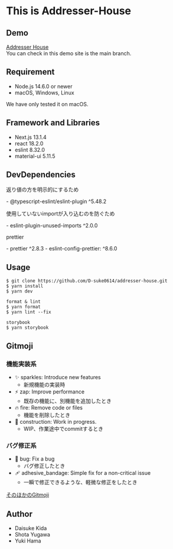 # This is Addresser-House

## Demo
[Addresser House](https://addresser-house.vercel.app/)<br />
You can check in this demo site is the main branch.
## Requirement
- Node.js 14.6.0 or newer
- macOS, Windows, Linux

<p class="warn">We have only tested it on macOS.</p>

## Framework and Libraries
- Next.js 13.1.4
- react 18.2.0
- eslint 8.32.0
- material-ui 5.11.5

## DevDependencies
<p>返り値の方を明示的にするため</p>
- @typescript-eslint/eslint-plugin ^5.48.2<br>
<p>使用していないimportが入り込むのを防ぐため</p>
- eslint-plugin-unused-imports ^2.0.0<br>
<p>prettier</p>
- prettier ^2.8.3
- eslint-config-prettier: ^8.6.0

## Usage
```
$ git clone https://github.com/D-suke0614/addresser-house.git
$ yarn install
$ yarn dev

format & lint
$ yarn format
$ yarn lint --fix

storybook
$ yarn storybook
```

## Gitmoji
### 機能実装系
- ✨ sparkles: Introduce new features
  - 新規機能の実装時
- ⚡️ zap: Improve performance
  - 既存の機能に、別機能を追加したとき
- 🔥 fire: Remove code or files
  - 機能を削除したとき
- 🚧 construction: Work in progress.
  - WIP、作業途中でcommitするとき

### バグ修正系
- 🐛 bug: Fix a bug
  - バグ修正したとき
- 🩹 adhesive_bandage: Simple fix for a non-critical issue
  - 一瞬で修正できるような、軽微な修正をしたとき

[そのほかのGitmoji](https://ascii.jp/elem/000/004/081/4081225/)

## Author
- Daisuke Kida
- Shota Yugawa
- Yuki Hama
